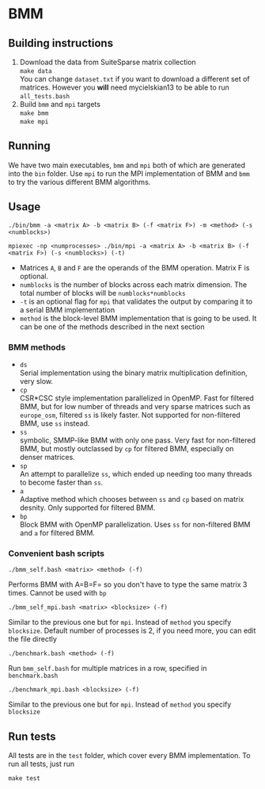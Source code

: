 # BMM
## Building instructions
1. Download the data from SuiteSparse matrix collection  
`make data`  
You can change `dataset.txt` if you want to download a different set of matrices. However you **will** need mycielskian13 to be able to run `all_tests.bash`
2. Build `bmm` and `mpi` targets  
`make bmm`  
`make mpi`
## Running
We have two main executables, `bmm` and `mpi` both of which are generated into the `bin` folder. Use `mpi` to run the MPI implementation of BMM and `bmm`
to try the various different BMM algorithms.
## Usage

```
./bin/bmm -a <matrix A> -b <matrix B> (-f <matrix F>) -m <method> (-s <numblocks>)
```

```
mpiexec -np <numprocesses> ./bin/mpi -a <matrix A> -b <matrix B> (-f <matrix F>) (-s <numblocks>) (-t)
```

* Matrices `A`, `B` and `F` are the operands of the BMM operation. Matrix F is optional.
* `numblocks` is the number of blocks across each matrix dimension. The total number of blocks will be `numblocks*numblocks`
* `-t` is an optional flag for `mpi` that validates the output by comparing it to a serial BMM implementation
* `method` is the block-level BMM implementation that is going to be used. It can be one of the methods described in the next section
### BMM methods
* `ds`  
Serial implementation using the binary matrix multiplication definition, very slow.
* `cp`  
CSR*CSC style implementation parallelized in OpenMP. Fast for filtered BMM, but for low number of threads and very sparse matrices such as `europe_osm`,
filtered `ss` is likely faster. Not supported for non-filtered BMM, use `ss` instead.
* `ss`  
symbolic, SMMP-like BMM with only one pass. Very fast for non-filtered BMM, but mostly outclassed by `cp` for filtered BMM, especially on denser matrices.
* `sp`  
An attempt to parallelize `ss`, which ended up needing too many threads to become faster than `ss`.
* `a`  
Adaptive method which chooses between `ss` and `cp` based on matrix desnity. Only supported for filtered BMM.
* `bp`  
Block BMM with OpenMP parallelization. Uses `ss` for non-filtered BMM and `a` for filtered BMM.
### Convenient bash scripts
```
./bmm_self.bash <matrix> <method> (-f)
```
Performs BMM with A=B=F=<matrix> so you don't have to type the same matrix 3 times. Cannot be used with `bp`
```
./bmm_self_mpi.bash <matrix> <blocksize> (-f)
```
Similar to the previous one but for `mpi`. Instead of `method` you specify `blocksize`. Default number of processes is 2, if you need more, you can edit the file directly
```
./benchmark.bash <method> (-f)
```
Run `bmm_self.bash` for multiple matrices in a row, specified in `benchmark.bash`
  ```
./benchmark_mpi.bash <blocksize> (-f)
```
Similar to the previous one but for `mpi`. Instead of `method` you specify `blocksize`
## Run tests
All tests are in the `test` folder, which cover every BMM implementation. To run all tests, just run
```
make test
```
